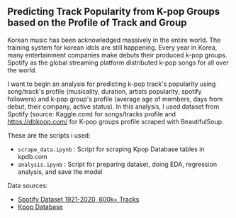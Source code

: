 ## Predicting Track Popularity from K-pop Groups based on the Profile of Track and Group

Korean music has been acknowledged massively in the entire world. The training system for korean idols are still happening. Every year in Korea, many entertainment companies make debuts their produced k-pop groups. Spotify as the global streaming platform distributed k-pop songs for all over the world. 

I want to begin an analysis for predicting k-pop track's popularity using song/track's profile (musicality, duration, artists popularity, spotify followers) and k-pop group's profile (average age of members, days from debut, their company, active status). In this analysis, I used dataset from Spotify (source: Kaggle.com) for songs/tracks profile and https://dbkpop.com/ for K-pop groups profile scraped with BeautifulSoup. 

These are the scripts i used:
- `scrape_data.ipynb` : Script for scraping Kpop Database tables in kpdb.com 
- `analysis.ipynb` : Script for preparing dataset, doing EDA, regression analysis, and save the model


Data sources: 
- [Spotify Dataset 1921-2020, 600k+ Tracks](https://www.kaggle.com/datasets/yamaerenay/spotify-dataset-19212020-600k-tracks)
- [Kpop Database](https://dbkpop.com/)